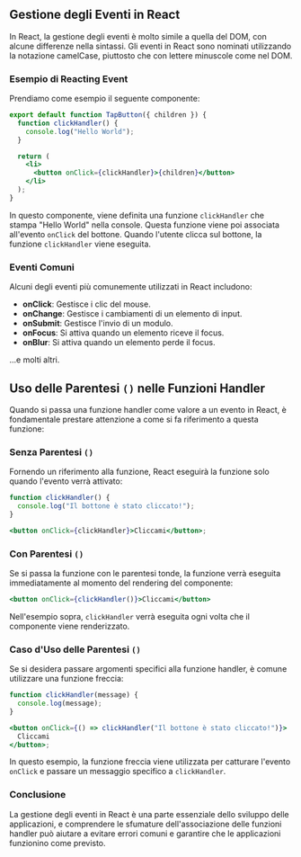 ## Gestione degli Eventi in React

In React, la gestione degli eventi è molto simile a quella del DOM, con alcune differenze nella sintassi. Gli eventi in React sono nominati utilizzando la notazione camelCase, piuttosto che con lettere minuscole come nel DOM.

### Esempio di Reacting Event

Prendiamo come esempio il seguente componente:

```jsx
export default function TapButton({ children }) {
  function clickHandler() {
    console.log("Hello World");
  }

  return (
    <li>
      <button onClick={clickHandler}>{children}</button>
    </li>
  );
}
```

In questo componente, viene definita una funzione `clickHandler` che stampa "Hello World" nella console. Questa funzione viene poi associata all'evento `onClick` del bottone. Quando l'utente clicca sul bottone, la funzione `clickHandler` viene eseguita.

### Eventi Comuni

Alcuni degli eventi più comunemente utilizzati in React includono:

- **onClick**: Gestisce i clic del mouse.
- **onChange**: Gestisce i cambiamenti di un elemento di input.
- **onSubmit**: Gestisce l'invio di un modulo.
- **onFocus**: Si attiva quando un elemento riceve il focus.
- **onBlur**: Si attiva quando un elemento perde il focus.

...e molti altri.

## Uso delle Parentesi `()` nelle Funzioni Handler

Quando si passa una funzione handler come valore a un evento in React, è fondamentale prestare attenzione a come si fa riferimento a questa funzione:

### Senza Parentesi `()`

Fornendo un riferimento alla funzione, React eseguirà la funzione solo quando l'evento verrà attivato:

```jsx
function clickHandler() {
  console.log("Il bottone è stato cliccato!");
}

<button onClick={clickHandler}>Cliccami</button>;
```

### Con Parentesi `()`

Se si passa la funzione con le parentesi tonde, la funzione verrà eseguita immediatamente al momento del rendering del componente:

```jsx
<button onClick={clickHandler()}>Cliccami</button>
```

Nell'esempio sopra, `clickHandler` verrà eseguita ogni volta che il componente viene renderizzato.

### Caso d'Uso delle Parentesi `()`

Se si desidera passare argomenti specifici alla funzione handler, è comune utilizzare una funzione freccia:

```jsx
function clickHandler(message) {
  console.log(message);
}

<button onClick={() => clickHandler("Il bottone è stato cliccato!")}>
  Cliccami
</button>;
```

In questo esempio, la funzione freccia viene utilizzata per catturare l'evento `onClick` e passare un messaggio specifico a `clickHandler`.

### Conclusione

La gestione degli eventi in React è una parte essenziale dello sviluppo delle applicazioni, e comprendere le sfumature dell'associazione delle funzioni handler può aiutare a evitare errori comuni e garantire che le applicazioni funzionino come previsto.
